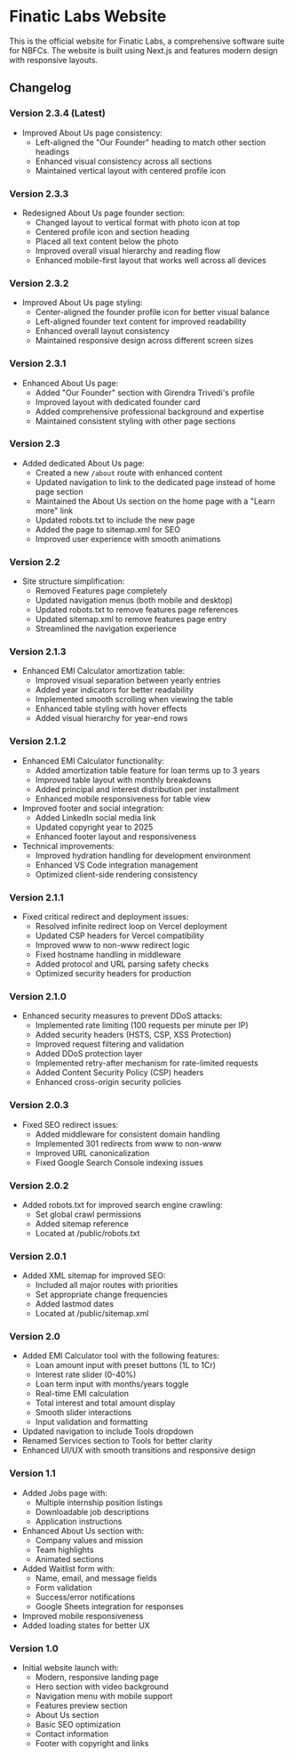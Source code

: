 # Finatic Labs Website

This is the official website for Finatic Labs, a comprehensive software suite for NBFCs. The website is built using Next.js and features modern design with responsive layouts.

## Changelog

### Version 2.3.4 (Latest)
- Improved About Us page consistency:
  - Left-aligned the "Our Founder" heading to match other section headings
  - Enhanced visual consistency across all sections
  - Maintained vertical layout with centered profile icon

### Version 2.3.3
- Redesigned About Us page founder section:
  - Changed layout to vertical format with photo icon at top
  - Centered profile icon and section heading
  - Placed all text content below the photo
  - Improved overall visual hierarchy and reading flow
  - Enhanced mobile-first layout that works well across all devices

### Version 2.3.2
- Improved About Us page styling:
  - Center-aligned the founder profile icon for better visual balance
  - Left-aligned founder text content for improved readability
  - Enhanced overall layout consistency
  - Maintained responsive design across different screen sizes

### Version 2.3.1
- Enhanced About Us page:
  - Added "Our Founder" section with Girendra Trivedi's profile
  - Improved layout with dedicated founder card
  - Added comprehensive professional background and expertise
  - Maintained consistent styling with other page sections

### Version 2.3
- Added dedicated About Us page:
  - Created a new `/about` route with enhanced content
  - Updated navigation to link to the dedicated page instead of home page section
  - Maintained the About Us section on the home page with a "Learn more" link
  - Updated robots.txt to include the new page
  - Added the page to sitemap.xml for SEO
  - Improved user experience with smooth animations

### Version 2.2
- Site structure simplification:
  - Removed Features page completely
  - Updated navigation menus (both mobile and desktop)
  - Updated robots.txt to remove features page references
  - Updated sitemap.xml to remove features page entry
  - Streamlined the navigation experience

### Version 2.1.3
- Enhanced EMI Calculator amortization table:
  - Improved visual separation between yearly entries
  - Added year indicators for better readability
  - Implemented smooth scrolling when viewing the table
  - Enhanced table styling with hover effects
  - Added visual hierarchy for year-end rows

### Version 2.1.2
- Enhanced EMI Calculator functionality:
  - Added amortization table feature for loan terms up to 3 years
  - Improved table layout with monthly breakdowns
  - Added principal and interest distribution per installment
  - Enhanced mobile responsiveness for table view
- Improved footer and social integration:
  - Added LinkedIn social media link
  - Updated copyright year to 2025
  - Enhanced footer layout and responsiveness
- Technical improvements:
  - Improved hydration handling for development environment
  - Enhanced VS Code integration management
  - Optimized client-side rendering consistency

### Version 2.1.1
- Fixed critical redirect and deployment issues:
  - Resolved infinite redirect loop on Vercel deployment
  - Updated CSP headers for Vercel compatibility
  - Improved www to non-www redirect logic
  - Fixed hostname handling in middleware
  - Added protocol and URL parsing safety checks
  - Optimized security headers for production

### Version 2.1.0
- Enhanced security measures to prevent DDoS attacks:
  - Implemented rate limiting (100 requests per minute per IP)
  - Added security headers (HSTS, CSP, XSS Protection)
  - Improved request filtering and validation
  - Added DDoS protection layer
  - Implemented retry-after mechanism for rate-limited requests
  - Added Content Security Policy (CSP) headers
  - Enhanced cross-origin security policies

### Version 2.0.3
- Fixed SEO redirect issues:
  - Added middleware for consistent domain handling
  - Implemented 301 redirects from www to non-www
  - Improved URL canonicalization
  - Fixed Google Search Console indexing issues

### Version 2.0.2
- Added robots.txt for improved search engine crawling:
  - Set global crawl permissions
  - Added sitemap reference
  - Located at /public/robots.txt

### Version 2.0.1
- Added XML sitemap for improved SEO:
  - Included all major routes with priorities
  - Set appropriate change frequencies
  - Added lastmod dates
  - Located at /public/sitemap.xml

### Version 2.0
- Added EMI Calculator tool with the following features:
  - Loan amount input with preset buttons (1L to 1Cr)
  - Interest rate slider (0-40%)
  - Loan term input with months/years toggle
  - Real-time EMI calculation
  - Total interest and total amount display
  - Smooth slider interactions
  - Input validation and formatting
- Updated navigation to include Tools dropdown
- Renamed Services section to Tools for better clarity
- Enhanced UI/UX with smooth transitions and responsive design

### Version 1.1
- Added Jobs page with:
  - Multiple internship position listings
  - Downloadable job descriptions
  - Application instructions
- Enhanced About Us section with:
  - Company values and mission
  - Team highlights
  - Animated sections
- Added Waitlist form with:
  - Name, email, and message fields
  - Form validation
  - Success/error notifications
  - Google Sheets integration for responses
- Improved mobile responsiveness
- Added loading states for better UX

### Version 1.0
- Initial website launch with:
  - Modern, responsive landing page
  - Hero section with video background
  - Navigation menu with mobile support
  - Features preview section
  - About Us section
  - Basic SEO optimization
  - Contact information
  - Footer with copyright and links
